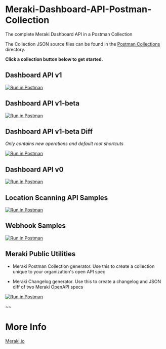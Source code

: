 # Meraki-Dashboard-API-Postman-Collection

The complete Meraki Dashboard API in a Postman Collection

The Collection JSON source files can be found in the [Postman Collections](https://github.com/dexterlabora/Meraki-Dashboard-API-Postman-Collection/tree/master/Postman%20Collections) directory.

**Click a collection button below to get started.**

## Dashboard API v1

[![Run in Postman](https://run.pstmn.io/button.svg)](https://app.getpostman.com/run-collection/077d6ba7ce58f9b930bf)

## Dashboard API v1-beta

[![Run in Postman](https://run.pstmn.io/button.svg)](https://app.getpostman.com/run-collection/a1762196c8be8baabf56)

## Dashboard API v1-beta Diff

*Only contains new operations and default root shortcuts*

[![Run in Postman](https://run.pstmn.io/button.svg)](https://app.getpostman.com/run-collection/6d2de8ccf871e0182c13)

## Dashboard API v0

[![Run in Postman](https://run.pstmn.io/button.svg)](https://app.getpostman.com/run-collection/482e1b499c2b0162402b)

## Location Scanning API Samples

[![Run in Postman](https://run.pstmn.io/button.svg)](https://app.getpostman.com/run-collection/c751ca894f2eed4c4cbd)

## Webhook Samples

[![Run in Postman](https://run.pstmn.io/button.svg)](https://app.getpostman.com/run-collection/9a280d254dcccfa21075)

## Meraki Public Utilities

- Meraki Postman Collection generator. 
Use this to create a collection unique to your organization's open API spec

- Meraki Changelog generator.
Use this to create a changelog and JSON diff of two Meraki OpenAPI specs

[![Run in Postman](https://run.pstmn.io/button.svg)](https://app.getpostman.com/run-collection/efb81060c5f855a4c72c)


~~
# More Info

[Meraki.io](https://meraki.io)
